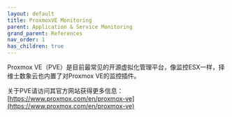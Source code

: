 ```yaml
---
layout: default
title: ProxmoxVE Monitoring
parent: Application & Service Monitoring
grand_parent: References
nav_order: 1
has_children: true
---
```


Proxmox VE（PVE）是目前最常见的开源虚拟化管理平台，像监控ESX一样，择维士数象云也内置了对Proxmox VE的监控插件。

关于PVE请访问其官方网站获得更多信息：
[https://www.proxmox.com/en/proxmox-ve](https://www.proxmox.com/en/proxmox-ve)





